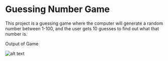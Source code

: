 # Guessing Number Game

This project is a guessing game where the computer will generate a random number between 1-100, and the user gets 10 guesses to find out what that number is.

Output of Game

![alt text](https://github.com/AsmaaEssamSultan/Object-Oriented-Programming-in-Java/blob/main/Guessing%20Number%20Game/output.png)
